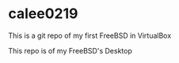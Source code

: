 # calee0219

This is a git repo of my first FreeBSD in VirtualBox

This repo is of my FreeBSD's Desktop


